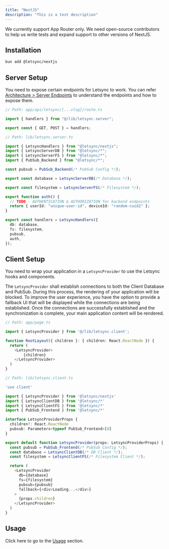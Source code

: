 ```yaml
---
title: "NextJS"
description: "This is a test description"
---
```


We currently support App Router only. We need open-source contributors to help us write tests and expand support to other versions of NextJS.

## Installation

```bash
bun add @letsync/nextjs
```

## Server Setup

You need to expose certain endpoints for Letsync to work. You can refer [Architecture > Server Endpoints](/docs/architecture#server-endpoints) to understand the endpoints and how to expose them.

```ts
// Path: app/api/letsync/[...slug]/route.ts

import { handlers } from "@/lib/letsync.server";

export const { GET, POST } = handlers;
```

```ts
// Path: lib/letsync.server.ts

import { LetsyncHandlers } from "@letsync/nextjs";
import { LetsyncServerDB } from "@letsync/*";
import { LetsyncServerFS } from "@letsync/*";
import { PubSub_Backend } from "@letsync/*";

const pubsub = PubSub_Backend(/* PubSub Config */);

export const database = LetsyncServerDB(/* Database */);

export const filesystem = LetsyncServerFS(/* Filesystem */);

export function auth() {
  // TODO - AUTHENTICATION & AUTHORIZATION for backend endpoints
  return { userId: "unique-user-id", deviceId: "random-cuid2" };
}

export const handlers = LetsyncHandlers({
  db: database,
  fs: filesystem,
  pubsub,
  auth,
});
```

## Client Setup

You need to wrap your application in a `LetsyncProvider` to use the Letsync hooks and components.

The `LetsyncProvider` shall establish connections to both the Client Database and PubSub. During this process, the rendering of your application will be blocked. To improve the user experience, you have the option to provide a fallback UI that will be displayed while the connections are being established. Once the connections are successfully established and the synchronization is complete, your main application content will be rendered.

```ts
// Path: app/page.ts

import { LetsyncProvider } from '@/lib/letsync.client';

function RootLayout({ children }: { children: React.ReactNode }) {
  return (
    <LetsyncProvider>
        {children}
    </LetsyncProvider>
  )
}
```

```ts
// Path: lib/letsync.client.ts

'use client'

import { LetsyncProvider } from '@letsync/nextjs'
import { LetsyncClientDB } from '@letsync/*'
import { LetsyncClientFS } from '@letsync/*'
import { PubSub_Frontend } from '@letsync/*'

interface LetsyncProviderProps {
  children?: React.ReactNode
  pubsub: Parameters<typeof PubSub_Frontend>[0]
}

export default function LetsyncProvider(props: LetsyncProviderProps) {
  const pubsub = PubSub_Frontend(/* PubSub Config */);
  const database = LetsyncClientDB(/* DB Client */);
  const filesystem = LetsyncClientFS(/* Filesystem Client */);

  return (
    <LetsyncProvider
      db={database}
      fs={filesystem}
      pubsub={pubsub}
      fallback={<div>Loading...</div>}
    >
      {props.children}
    </LetsyncProvider>
  )
}
```

## Usage

Click here to go to the [Usage](/docs/usage) section.
